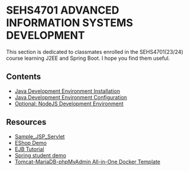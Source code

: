 # SEHS4701 ADVANCED INFORMATION SYSTEMS DEVELOPMENT

This section is dedicated to classmates enrolled in the SEHS4701(23/24) course learning J2EE and Spring Boot. I hope you
find them useful.

## Contents

- [Java Development Environment Installation](SEHS4701-Java-Dev-Env-Install.md)
- [Java Development Environment Configuration](SEHS4701-Java-Dev-Env-Config.md)
- [Optional: NodeJS Development Environment](SEHS4701-NodeJS-Dev-Env.md)

## Resources

- [Sample_JSP_Servlet](https://github.com/andrewfung729/SEHS4701-Sample_JSP_Servlet.git)
- [EShop Demo](https://github.com/andrewfung729/SEHS4701-EShop-Tutorial.git)
- [EJB Tutorial](https://github.com/andrewfung729/SEHS4701-EJB.git)
- [Spring student demo](https://github.com/andrewfung729/SEHS4701-spring-studentdemo.git)
- [Tomcat-MariaDB-phpMyAdmin All-in-One Docker Template](https://github.com/andrewfung729/tomcat-mariadb-phpmyadmin-aio-docker.git)